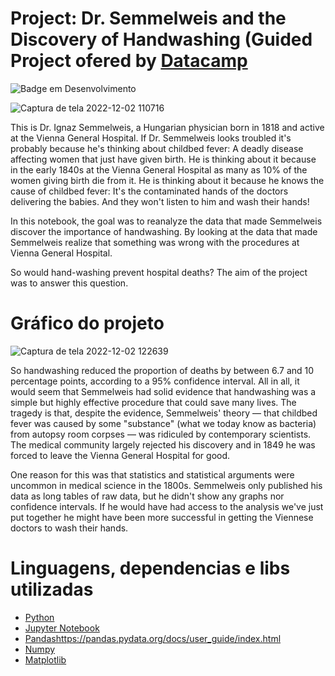 # Project: Dr. Semmelweis and the Discovery of Handwashing (Guided Project ofered by [Datacamp](https://www.datacamp.com/)

![Badge em Desenvolvimento](http://img.shields.io/static/v1?label=STATUS&message=EM%20DESENVOLVIMENTO&color=GREEN&style=for-the-badge)

![Captura de tela 2022-12-02 110716](https://user-images.githubusercontent.com/114709169/205311059-892100a3-59b9-4faf-8680-3f96d6be6eed.png)

This is Dr. Ignaz Semmelweis, a Hungarian physician born in 1818 and active at the Vienna General Hospital. If Dr. Semmelweis looks troubled it's probably because he's thinking about childbed fever: A deadly disease affecting women that just have given birth. He is thinking about it because in the early 1840s at the Vienna General Hospital as many as 10% of the women giving birth die from it. He is thinking about it because he knows the cause of childbed fever: It's the contaminated hands of the doctors delivering the babies. And they won't listen to him and wash their hands!

In this notebook, the goal was to reanalyze the data that made Semmelweis discover the importance of handwashing. By looking at the data that made Semmelweis realize that something was wrong with the procedures at Vienna General Hospital.

So would hand-washing prevent hospital deaths? The aim of the project was to answer this question.

# Gráfico do projeto

![Captura de tela 2022-12-02 122639](https://user-images.githubusercontent.com/114709169/205327473-bd6cf1fc-b15b-40ba-bda3-581dcc34dd1b.png)

So handwashing reduced the proportion of deaths by between 6.7 and 10 percentage points, according to a 95% confidence interval. All in all, it would seem that Semmelweis had solid evidence that handwashing was a simple but highly effective procedure that could save many lives.
The tragedy is that, despite the evidence, Semmelweis' theory — that childbed fever was caused by some "substance" (what we today know as bacteria) from autopsy room corpses — was ridiculed by contemporary scientists. The medical community largely rejected his discovery and in 1849 he was forced to leave the Vienna General Hospital for good.

One reason for this was that statistics and statistical arguments were uncommon in medical science in the 1800s. Semmelweis only published his data as long tables of raw data, but he didn't show any graphs nor confidence intervals. If he would have had access to the analysis we've just put together he might have been more successful in getting the Viennese doctors to wash their hands.

# Linguagens, dependencias e libs utilizadas

- [Python](https://www.python.org/doc/)
- [Jupyter Notebook](https://docs.jupyter.org/en/latest/)
- [Pandashttps://pandas.pydata.org/docs/user_guide/index.html]()
- [Numpy](https://numpy.org/doc/stable/)
- [Matplotlib](https://matplotlib.org/stable/api/_as_gen/matplotlib.pyplot.plot.html#matplotlib.pyplot.plot)
